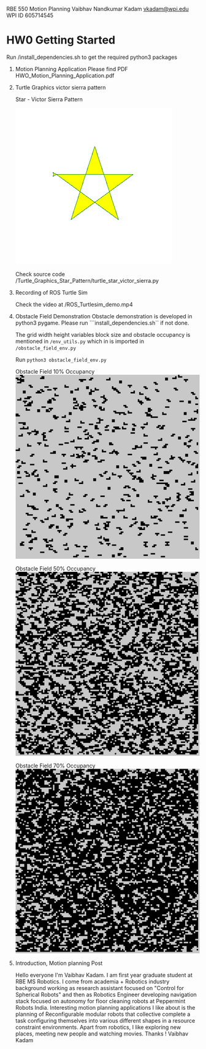 RBE 550 Motion Planning
Vaibhav Nandkumar Kadam
vkadam@wpi.edu
WPI ID 605714545

# HW0 Getting Started

Run /install_dependencies.sh to get the required python3 packages

1. Motion Planning Application
   Please find PDF HWO_Motion_Planning_Application.pdf

2. Turtle Graphics victor sierra pattern 
   
   Star - Victor Sierra Pattern

   ![Star Pattern](./Turtle_Graphics_Star_Pattern/turtle_star_victor-sierra.png)


   Check source code /Turtle_Graphics_Star_Pattern/turtle_star_victor_sierra.py


3. Recording of ROS Turtle Sim 

   Check the video at /ROS_Turtlesim_demo.mp4

4. Obstacle Field Demonstration
   Obstacle demonstration is developed in python3 pygame. Please run ```install_dependencies.sh`` if not done.

   The grid width height variables block size and obstacle occupancy is mentioned in ```/env_utils.py``` which in is imported in ```/obstacle_field_env.py```
   
   Run ```python3 obstacle_field_env.py```

   Obstacle Field 10% Occupancy
   ![Obstacle Field 10%](./obstacle_field/obstacle_field_10_occupancy.jpg)

   Obstacle Field 50% Occupancy
   ![Obstacle Field 50%](./obstacle_field/obstacle_field_50_occupancy.jpg)

   Obstacle Field 70% Occupancy
   ![Obstacle Field 70%](./obstacle_field/obstacle_field_70_occupancy.jpg)

5. Introduction, Motion planning Post

      Hello everyone
      I'm Vaibhav Kadam. I am first year graduate student at RBE MS Robotics. I come from academia + Robotics industry background working as research assistant focused on "Control for Spherical Robots" and then as Robotics Engineer developing navigation stack focused on autonomy for floor cleaning robots at Peppermint Robots India. 
      Interesting motion planning applications I like about is the planning of Reconfigurable modular robots that collective complete a task configuring themselves into various different shapes in a resource constraint environments.
      Apart from robotics, I like exploring new places, meeting new people and watching movies.
      Thanks !
      Vaibhav Kadam